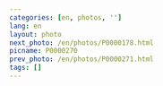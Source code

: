 ```yaml
---
categories: [en, photos, '']
lang: en
layout: photo
next_photo: /en/photos/P0000178.html
picname: P0000270
prev_photo: /en/photos/P0000271.html
tags: []
---
```

